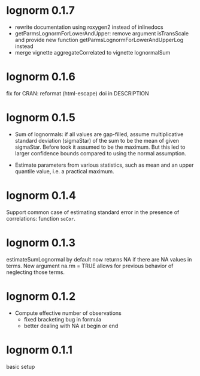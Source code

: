 # lognorm 0.1.7

- rewrite documentation using roxygen2 instead of inlinedocs
- getParmsLognormForLowerAndUpper: remove argument isTransScale and provide
  new function getParmsLognormForLowerAndUpperLog instead
- merge vignette aggregateCorrelated to vignette lognormalSum

# lognorm 0.1.6
fix for CRAN: reformat (html-escape) doi in DESCRIPTION

# lognorm 0.1.5

- Sum of lognormals: if all values are gap-filled, assume multiplicative
   standard deviation (sigmaStar) of the sum to be the mean of given sigmaStar.
   Before took it assumed to be the maximum. But this led to larger confidence 
   bounds compared to using the normal assumption.
   
- Estimate parameters from various statistics, such as mean and an
    upper quantile value, i.e. a practical maximum.

# lognorm 0.1.4

Support common case of estimating standard error in the presence of correlations:
function `seCor`.

# lognorm 0.1.3

estimateSumLognormal by default now returns NA if there are NA values in terms.
New argument na.rm = TRUE allows for previous behavior of neglecting those terms.

# lognorm 0.1.2

- Compute effective number of observations
  - fixed bracketing bug in formula
  - better dealing with NA at begin or end

# lognorm 0.1.1

basic setup
